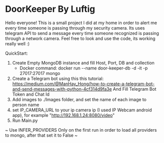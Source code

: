 # DoorKeeper By Luftig

Hello everyone!
This is a small project I did at my home in order to alert me every time someone is passing through my security camera.
Its uses telegram API to send a message every time someone recognized is passing through a network camera.
Feel free to look and use the code, its working really well :)

QuickStart:
1. Create Empty MongoDB instance and fill Host, Port, DB and collection
   - Docker command: docker run --name door-keeper-db -d -it -p 27017:27017 mongo
2. Create a Telegram bot using this this tutorial: https://medium.com/@ManHay_Hong/how-to-create-a-telegram-bot-and-send-messages-with-python-4cf314d9fa3e
   And Fill Telegram Bot Token and Chat Id
3. Add images to ./Images folder, and set the name of each image to person name
4. set IP_CAMERA_URL to your ip camera ip (I used IP Webcam android app), for example "http://192.168.1.24:8080/video"
4. Run Main.py

~ Use INFER_PROVIDERS Only on the first run in order to load all providers to mongo, after that set it to False ~
